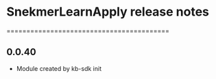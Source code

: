 # SnekmerLearnApply release notes
=========================================

0.0.40
-----
* Module created by kb-sdk init
